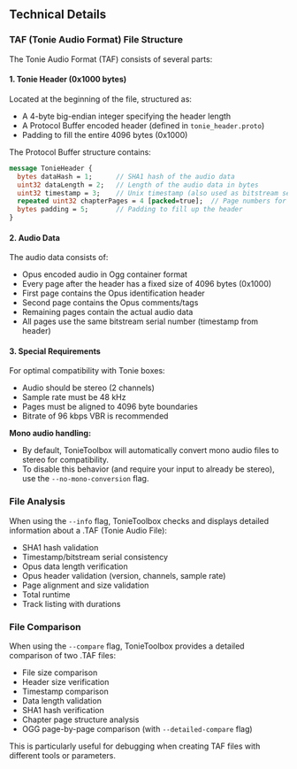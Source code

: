 ## Technical Details

### TAF (Tonie Audio Format) File Structure

The Tonie Audio Format (TAF) consists of several parts:

#### 1. Tonie Header (0x1000 bytes)

Located at the beginning of the file, structured as:

- A 4-byte big-endian integer specifying the header length
- A Protocol Buffer encoded header (defined in `tonie_header.proto`)
- Padding to fill the entire 4096 bytes (0x1000)

The Protocol Buffer structure contains:

```protobuf
message TonieHeader {
  bytes dataHash = 1;      // SHA1 hash of the audio data
  uint32 dataLength = 2;   // Length of the audio data in bytes
  uint32 timestamp = 3;    // Unix timestamp (also used as bitstream serial number)
  repeated uint32 chapterPages = 4 [packed=true];  // Page numbers for chapter starts
  bytes padding = 5;       // Padding to fill up the header
}
```

#### 2. Audio Data

The audio data consists of:

- Opus encoded audio in Ogg container format
- Every page after the header has a fixed size of 4096 bytes (0x1000)
- First page contains the Opus identification header
- Second page contains the Opus comments/tags
- Remaining pages contain the actual audio data
- All pages use the same bitstream serial number (timestamp from header)

#### 3. Special Requirements

For optimal compatibility with Tonie boxes:

- Audio should be stereo (2 channels)
- Sample rate must be 48 kHz
- Pages must be aligned to 4096 byte boundaries
- Bitrate of 96 kbps VBR is recommended

**Mono audio handling:**

- By default, TonieToolbox will automatically convert mono audio files to stereo for compatibility.
- To disable this behavior (and require your input to already be stereo), use the `--no-mono-conversion` flag.

### File Analysis

When using the `--info` flag, TonieToolbox checks and displays detailed information about a .TAF (Tonie Audio File):

- SHA1 hash validation
- Timestamp/bitstream serial consistency
- Opus data length verification
- Opus header validation (version, channels, sample rate)
- Page alignment and size validation
- Total runtime
- Track listing with durations

### File Comparison

When using the `--compare` flag, TonieToolbox provides a detailed comparison of two .TAF files:

- File size comparison
- Header size verification
- Timestamp comparison
- Data length validation
- SHA1 hash verification
- Chapter page structure analysis
- OGG page-by-page comparison (with `--detailed-compare` flag)

This is particularly useful for debugging when creating TAF files with different tools or parameters.
